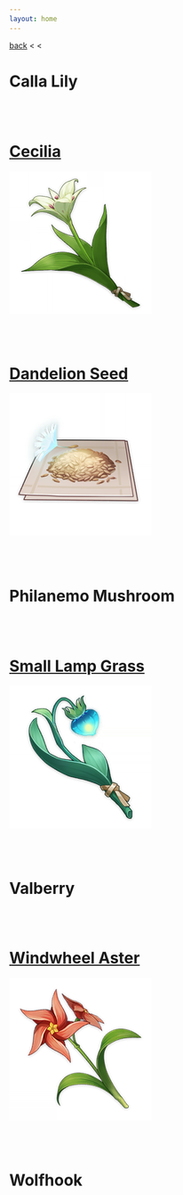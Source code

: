 ```yaml
---
layout: home
---
```


[back](../) < <

# Calla Lily

<br/><br/>

# [Cecilia](cecilia/)
[![Cecilia](/assets/img/genshin-impact/local-specialty/cecilia.png)](cecilia/)

<br/><br/>

# [Dandelion Seed](dandelion-seed/)
[![Dandelion Seed](/assets/img/genshin-impact/local-specialty/dandelion-seed.png)](dandelion-seed/)

<br/><br/>

# Philanemo Mushroom

<br/><br/>

# [Small Lamp Grass](small-lamp-grass/)
![Small Lamp Grass](/assets/img/genshin-impact/local-specialty/small-lamp-grass.png)

<br/><br/>

# Valberry

<br/><br/>

# [Windwheel Aster](windwheel-aster/)
![Windwheel Aster](/assets/img/genshin-impact/local-specialty/windwheel-aster.png)

<br/><br/>

# Wolfhook

<br/><br/>
